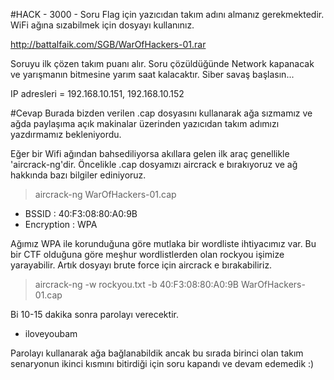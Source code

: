 #HACK - 3000 - Soru
Flag için yazıcıdan takım adını almanız gerekmektedir. WiFi ağına sızabilmek için dosyayı kullanınız.

http://battalfaik.com/SGB/WarOfHackers-01.rar

Soruyu ilk çözen takım puanı alır. Soru çözüldüğünde Network kapanacak ve yarışmanın bitmesine yarım saat kalacaktır.
Siber savaş başlasın...

IP adresleri = 192.168.10.151, 192.168.10.152

#Cevap
Burada bizden verilen .cap dosyasını kullanarak ağa sızmamız ve ağda paylaşıma açık makinalar üzerinden yazıcıdan takım adımızı yazdırmamız bekleniyordu.

Eğer bir Wifi ağından bahsediliyorsa akıllara gelen ilk araç genellikle 'aircrack-ng'dir.
Öncelikle .cap dosyamızı aircrack e bırakıyoruz ve ağ hakkında bazı bilgiler ediniyoruz.
>aircrack-ng WarOfHackers-01.cap

* BSSID : 40:F3:08:80:A0:9B
* Encryption : WPA

Ağımız WPA ile korunduğuna göre mutlaka bir wordliste ihtiyacımız var. Bu bir CTF olduğuna göre meşhur wordlistlerden olan rockyou işimize yarayabilir.
Artık dosyayı brute force için aircrack e bırakabiliriz.

> aircrack-ng -w rockyou.txt -b 40:F3:08:80:A0:9B WarOfHackers-01.cap

Bi 10-15 dakika sonra parolayı verecektir.

* iloveyoubam

Parolayı kullanarak ağa bağlanabildik ancak bu sırada birinci olan takım senaryonun ikinci kısmını bitirdiği için soru kapandı ve devam edemedik :)

